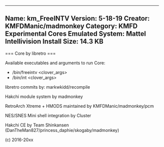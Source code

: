 -----------------------
Name: km_FreeINTV
Version: 5-18-19
Creator: KMFDManic/madmonkey
Category: KMFD Experimental Cores
Emulated System: Mattel Intellivision
Install Size: 14.3 KB
-----------------------
=== Core by libretro ===

Available executables and arguments to run Core:
- /bin/freeintv <rom> <clover_args>
- /bin/int <rom> <clover_args>

libretro commits by:
markwkidd/recompile

Hakchi module system by madmonkey

RetroArch Xtreme + HMODS maintained by KMFDManic/madmonkey/pcm

NES/SNES Mini shell integration by Cluster

Hakchi CE by Team Shinkansen (DanTheMan827/princess_daphie/skogaby/madmonkey)

(c) 2016-20xx
